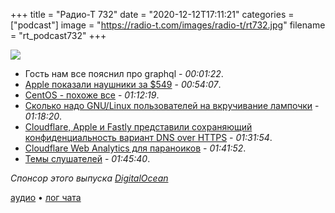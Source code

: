 +++
title = "Радио-Т 732"
date = "2020-12-12T17:11:21"
categories = ["podcast"]
image = "https://radio-t.com/images/radio-t/rt732.jpg"
filename = "rt_podcast732"
+++

![](https://radio-t.com/images/radio-t/rt732.jpg)

- Гость нам все пояснил про graphql - *00:01:22*.
- [Apple показали наушники за $549](https://www.theverge.com/2020/12/8/21438042/apple-max-studio-noise-canceling-headphones-price-date?scrolla=5eb6d68b7fedc32c19ef33b4) - *00:54:07*.
- [CentOS - похоже все](https://arstechnica.com/gadgets/2020/12/centos-shifts-from-red-hat-unbranded-to-red-hat-beta/) - *01:12:19*.
- [Сколько надо GNU/Linux пользователей на вкручивание лампочки](https://www.gnu.org/fun/jokes/users-lightbulb.html) - *01:18:20*.
- [Cloudflare, Apple и Fastly представили сохраняющий конфиденциальность вариант DNS over HTTPS](https://www.opennet.ru/opennews/art.shtml?num=54228) - *01:31:54*.
- [Cloudflare Web Analytics для параноиков](https://blog.cloudflare.com/privacy-first-web-analytics/) - *01:41:52*.
- [Темы слушателей](https://radio-t.com/p/2020/12/08/prep-732/) - *01:45:40*.

*Спонсор этого выпуска [DigitalOcean](https://www.digitalocean.com)*


[аудио](https://cdn.radio-t.com/rt_podcast732.mp3) • [лог чата](https://chat.radio-t.com/logs/radio-t-732.html)
<audio src="https://cdn.radio-t.com/rt_podcast732.mp3" preload="none"></audio>
